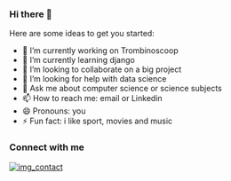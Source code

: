 ### Hi there 👋

Here are some ideas to get you started:

- 🔭 I’m currently working on Trombinoscoop
- 🌱 I’m currently learning django
- 👯 I’m looking to collaborate on a big project
- 🤔 I’m looking for help with data science
- 💬 Ask me about computer science or science subjects 
- 📫 How to reach me: email or Linkedin
- 😄 Pronouns: you
- ⚡ Fun fact: i like sport, movies and music

### Connect with me

[![img_contact](./img/linkedin.png)](https://www.linkedin.com/in/serge-ongolo-258202270)
